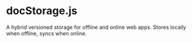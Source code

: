 docStorage.js
=============

A hybrid versioned storage for offline and online web apps. Stores locally when offline, syncs when online.
